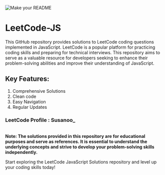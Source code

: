 ![Make your README](https://github.com/Shreyansh-saagar/LeetCode-JS/assets/92909979/9ebe4e3a-db5c-4b39-847e-a977720f1a28)
# LeetCode-JS
This GitHub repository provides solutions to LeetCode coding questions implemented in JavaScript. LeetCode is a popular platform for practicing coding skills and preparing for technical interviews. This repository aims to serve as a valuable resource for developers seeking to enhance their problem-solving abilities and improve their understanding of JavaScript.

<h2>Key Features:</h2>
<ol>
<li>Comprehensive Solutions</li>
<li>Clean code</li>
<li>Easy Navigation</li>
<li>Regular Updates</li>
</ol>

<h3> LeetCode Profile : Susanoo_ </h3> <br>
<b>Note: The solutions provided in this repository are for educational purposes and serve as references. It is essential to understand the underlying concepts and strive to develop your problem-solving skills independently.</b><br>

Start exploring the LeetCode JavaScript Solutions repository and level up your coding skills today!
